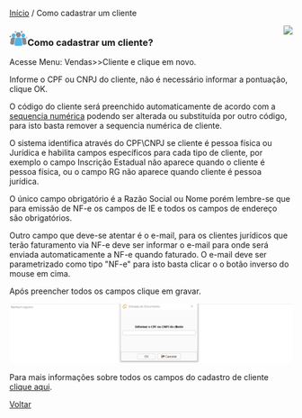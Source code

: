 [Início](index.md) / Como cadastrar um cliente

<a href="http://docs.continentenuvem.com.br/dicas.html#dicas"><img align="right" src="http://docs.continentenuvem.com.br/images/dicas.png"></a>



### ![](images/cliente_32x32.png)Como cadastrar um cliente?

Acesse Menu: Vendas>>Cliente e clique em novo.

Informe o CPF ou CNPJ do cliente, não é necessário informar a pontuação, clique OK.

O código do cliente será preenchido automaticamente de acordo com a [sequencia numérica](sistema_sequencia_numerica.md) podendo ser alterada ou substituída por outro código, para isto basta remover a sequencia numérica de cliente.

O sistema identifica através do CPF\CNPJ se cliente é pessoa física ou Jurídica e habilita campos específicos para cada tipo de cliente, por exemplo o campo Inscrição Estadual não aparece quando o cliente é pessoa física, ou o campo RG não aparece quando cliente é pessoa jurídica.

O único campo obrigatório é a Razão Social ou Nome porém lembre-se que para emissão de NF-e os campos de IE e todos os campos de endereço são obrigatórios.

Outro campo que deve-se atentar é o e-mail, para os clientes jurídicos que terão faturamento via NF-e deve ser informar o e-mail para onde será enviada automaticamente a  NF-e quando faturado. O e-mail deve ser parametrizado como tipo "NF-e" para isto basta clicar o o botão inverso do mouse em cima.

Após preencher todos os campos clique em gravar.

![](images/como_fazer_cadastro_clientepf.gif)

Para mais informações sobre todos os campos do cadastro de cliente [clique aqui](vendas_cliente,md).

[Voltar](index.md)

